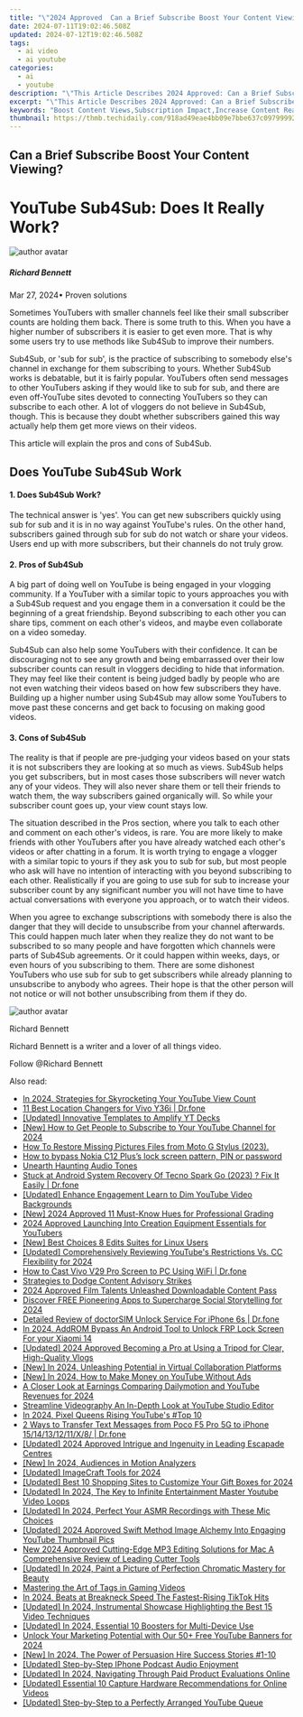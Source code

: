 ```yaml
---
title: "\"2024 Approved  Can a Brief Subscribe Boost Your Content Viewing?\""
date: 2024-07-11T19:02:46.508Z
updated: 2024-07-12T19:02:46.508Z
tags:
  - ai video
  - ai youtube
categories:
  - ai
  - youtube
description: "\"This Article Describes 2024 Approved: Can a Brief Subscribe Boost Your Content Viewing?\""
excerpt: "\"This Article Describes 2024 Approved: Can a Brief Subscribe Boost Your Content Viewing?\""
keywords: "Boost Content Views,Subscription Impact,Increase Content Reach,Enhance Viewership,Elevate Engagement,Boost Article Traffic,Subscriber Benefits"
thumbnail: https://thmb.techidaily.com/918ad49eae4bb09e7bbe637c097999923379261d114b5800bdb87d98b552aa6d.jpg
---
```


## Can a Brief Subscribe Boost Your Content Viewing?

# YouTube Sub4Sub: Does It Really Work?

![author avatar](https://images.wondershare.com/filmora/article-images/richard-bennett.jpg)

##### Richard Bennett

 Mar 27, 2024• Proven solutions

 Sometimes YouTubers with smaller channels feel like their small subscriber counts are holding them back. There is some truth to this. When you have a higher number of subscribers it is easier to get even more. That is why some users try to use methods like Sub4Sub to improve their numbers.

 Sub4Sub, or 'sub for sub', is the practice of subscribing to somebody else's channel in exchange for them subscribing to yours. Whether Sub4Sub works is debatable, but it is fairly popular. YouTubers often send messages to other YouTubers asking if they would like to sub for sub, and there are even off-YouTube sites devoted to connecting YouTubers so they can subscribe to each other. A lot of vloggers do not believe in Sub4Sub, though. This is because they doubt whether subscribers gained this way actually help them get more views on their videos.

 This article will explain the pros and cons of Sub4Sub.

## Does YouTube Sub4Sub Work

#### 1\. Does Sub4Sub Work?

 The technical answer is 'yes'. You can get new subscribers quickly using sub for sub and it is in no way against YouTube's rules. On the other hand, subscribers gained through sub for sub do not watch or share your videos. Users end up with more subscribers, but their channels do not truly grow.

#### 2\. Pros of Sub4Sub

 A big part of doing well on YouTube is being engaged in your vlogging community. If a YouTuber with a similar topic to yours approaches you with a Sub4Sub request and you engage them in a conversation it could be the beginning of a great friendship. Beyond subscribing to each other you can share tips, comment on each other's videos, and maybe even collaborate on a video someday.

 Sub4Sub can also help some YouTubers with their confidence. It can be discouraging not to see any growth and being embarrassed over their low subscriber counts can result in vloggers deciding to hide that information. They may feel like their content is being judged badly by people who are not even watching their videos based on how few subscribers they have. Building up a higher number using Sub4Sub may allow some YouTubers to move past these concerns and get back to focusing on making good videos.

#### 3\. Cons of Sub4Sub

 The reality is that if people are pre-judging your videos based on your stats it is not subscribers they are looking at so much as views. Sub4Sub helps you get subscribers, but in most cases those subscribers will never watch any of your videos. They will also never share them or tell their friends to watch them, the way subscribers gained organically will. So while your subscriber count goes up, your view count stays low.

 The situation described in the Pros section, where you talk to each other and comment on each other's videos, is rare. You are more likely to make friends with other YouTubers after you have already watched each other's videos or after chatting in a forum. It is worth trying to engage a vlogger with a similar topic to yours if they ask you to sub for sub, but most people who ask will have no intention of interacting with you beyond subscribing to each other. Realistically if you are going to use sub for sub to increase your subscriber count by any significant number you will not have time to have actual conversations with everyone you approach, or to watch their videos.

 When you agree to exchange subscriptions with somebody there is also the danger that they will decide to unsubscribe from your channel afterwards. This could happen much later when they realize they do not want to be subscribed to so many people and have forgotten which channels were parts of Sub4Sub agreements. Or it could happen within weeks, days, or even hours of you subscribing to them. There are some dishonest YouTubers who use sub for sub to get subscribers while already planning to unsubscribe to anybody who agrees. Their hope is that the other person will not notice or will not bother unsubscribing from them if they do.

![author avatar](https://images.wondershare.com/filmora/article-images/richard-bennett.jpg)

Richard Bennett

Richard Bennett is a writer and a lover of all things video.

Follow @Richard Bennett


<ins class="adsbygoogle"
     style="display:block"
     data-ad-format="autorelaxed"
     data-ad-client="ca-pub-7571918770474297"
     data-ad-slot="1223367746"></ins>



<ins class="adsbygoogle"
     style="display:block"
     data-ad-client="ca-pub-7571918770474297"
     data-ad-slot="8358498916"
     data-ad-format="auto"
     data-full-width-responsive="true"></ins>



<span class="atpl-alsoreadstyle">Also read:</span>
<div><ul>
<li><a href="https://youtube-webster.techidaily.com/24-strategies-for-skyrocketing-your-youtube-view-count/"><u>In 2024, Strategies for Skyrocketing Your YouTube View Count</u></a></li>
<li><a href="https://location-fake.techidaily.com/11-best-location-changers-for-vivo-y36i-drfone-by-drfone-virtual-android/"><u>11 Best Location Changers for Vivo Y36i | Dr.fone</u></a></li>
<li><a href="https://youtube-webster.techidaily.com/ed-innovative-templates-to-amplify-yt-decks/"><u>[Updated] Innovative Templates to Amplify YT Decks</u></a></li>
<li><a href="https://youtube-webster.techidaily.com/ow-to-get-people-to-subscribe-to-your-youtube-channel-for-2024/"><u>[New] How to Get People to Subscribe to Your YouTube Channel for 2024</u></a></li>
<li><a href="https://blog-min.techidaily.com/how-to-restore-missing-pictures-files-from-moto-g-stylus-2023-by-fonelab-android-recover-pictures/"><u>How To  Restore Missing Pictures Files from Moto G Stylus (2023).</u></a></li>
<li><a href="https://phone-solutions.techidaily.com/how-to-bypass-nokia-c12-plus-s-lock-screen-pattern-pin-or-password-by-drfone-android-unlock-android-unlock/"><u>How to bypass Nokia C12 Plus’s lock screen pattern, PIN or password</u></a></li>
<li><a href="https://voice-adjusting.techidaily.com/unearth-haunting-audio-tones/"><u>Unearth Haunting Audio Tones</u></a></li>
<li><a href="https://howto.techidaily.com/stuck-at-android-system-recovery-of-tecno-spark-go-2023-fix-it-easily-drfone-by-drfone-fix-android-problems-fix-android-problems/"><u>Stuck at Android System Recovery Of Tecno Spark Go (2023) ? Fix It Easily | Dr.fone</u></a></li>
<li><a href="https://youtube-webster.techidaily.com/ed-enhance-engagement-learn-to-dim-youtube-video-backgrounds/"><u>[Updated] Enhance Engagement  Learn to Dim YouTube Video Backgrounds</u></a></li>
<li><a href="https://fox-hovers.techidaily.com/new-2024-approved-11-must-know-hues-for-professional-grading/"><u>[New] 2024 Approved  11 Must-Know Hues for Professional Grading</u></a></li>
<li><a href="https://youtube-webster.techidaily.com/approved-launching-into-creation-equipment-essentials-for-youtubers/"><u>2024 Approved  Launching Into Creation  Equipment Essentials for YouTubers</u></a></li>
<li><a href="https://youtube-webster.techidaily.com/est-choices-8-edits-suites-for-linux-users/"><u>[New] Best Choices  8 Edits Suites for Linux Users</u></a></li>
<li><a href="https://youtube-webster.techidaily.com/ed-comprehensively-reviewing-youtubes-restrictions-vs-cc-flexibility-for-2024/"><u>[Updated] Comprehensively Reviewing YouTube's Restrictions Vs. CC Flexibility for 2024</u></a></li>
<li><a href="https://screen-mirror.techidaily.com/how-to-cast-vivo-v29-pro-screen-to-pc-using-wifi-drfone-by-drfone-android/"><u>How to Cast Vivo V29 Pro Screen to PC Using WiFi | Dr.fone</u></a></li>
<li><a href="https://youtube-webster.techidaily.com/egies-to-dodge-content-advisory-strikes/"><u>Strategies to Dodge Content Advisory Strikes</u></a></li>
<li><a href="https://some-knowledge.techidaily.com/2024-approved-film-talents-unleashed-downloadable-content-pass/"><u>2024 Approved  Film Talents Unleashed  Downloadable Content Pass</u></a></li>
<li><a href="https://facebook-clips.techidaily.com/discover-free-pioneering-apps-to-supercharge-social-storytelling-for-2024/"><u>Discover FREE Pioneering Apps to Supercharge Social Storytelling for 2024</u></a></li>
<li><a href="https://iphone-unlock.techidaily.com/detailed-review-of-doctorsim-unlock-service-for-iphone-6s-drfone-by-drfone-ios/"><u>Detailed Review of doctorSIM Unlock Service For iPhone 6s | Dr.fone</u></a></li>
<li><a href="https://bypass-frp.techidaily.com/in-2024-addrom-bypass-an-android-tool-to-unlock-frp-lock-screen-for-your-xiaomi-14-by-drfone-android/"><u>In 2024, AddROM Bypass An Android Tool to Unlock FRP Lock Screen For your Xiaomi 14</u></a></li>
<li><a href="https://youtube-webster.techidaily.com/ed-2024-approved-becoming-a-pro-at-using-a-tripod-for-clear-high-quality-vlogs/"><u>[Updated] 2024 Approved  Becoming a Pro at Using a Tripod for Clear, High-Quality Vlogs</u></a></li>
<li><a href="https://facebook-video-content.techidaily.com/new-in-2024-unleashing-potential-in-virtual-collaboration-platforms/"><u>[New] In 2024, Unleashing Potential in Virtual Collaboration Platforms</u></a></li>
<li><a href="https://youtube-webster.techidaily.com/n-2024-how-to-make-money-on-youtube-without-ads/"><u>[New] In 2024, How to Make Money on YouTube Without Ads</u></a></li>
<li><a href="https://youtube-webster.techidaily.com/ser-look-at-earnings-comparing-dailymotion-and-youtube-revenues-for-2024/"><u>A Closer Look at Earnings  Comparing Dailymotion and YouTube Revenues for 2024</u></a></li>
<li><a href="https://youtube-webster.techidaily.com/mline-videography-an-in-depth-look-at-youtube-studio-editor/"><u>Streamline Videography  An In-Depth Look at YouTube Studio Editor</u></a></li>
<li><a href="https://youtube-webster.techidaily.com/24-pixel-queens-rising-youtubes-top-10/"><u>In 2024, Pixel Queens Rising  YouTube's #Top 10</u></a></li>
<li><a href="https://blog-min.techidaily.com/2-ways-to-transfer-text-messages-from-poco-f5-pro-5g-to-iphone-1514131211x8-drfone-by-drfone-transfer-from-android-transfer-from-android/"><u>2 Ways to Transfer Text Messages from Poco F5 Pro 5G to iPhone 15/14/13/12/11/X/8/ | Dr.fone</u></a></li>
<li><a href="https://on-screen-recording.techidaily.com/updated-2024-approved-intrigue-and-ingenuity-in-leading-escapade-centres/"><u>[Updated] 2024 Approved  Intrigue and Ingenuity in Leading Escapade Centres</u></a></li>
<li><a href="https://youtube-webster.techidaily.com/n-2024-audiences-in-motion-analyzers/"><u>[New] In 2024, Audiences in Motion Analyzers</u></a></li>
<li><a href="https://youtube-webster.techidaily.com/ed-imagecraft-tools-for-2024/"><u>[Updated] ImageCraft Tools for 2024</u></a></li>
<li><a href="https://vp-tips.techidaily.com/updated-best-10-shopping-sites-to-customize-your-gift-boxes-for-2024/"><u>[Updated] Best 10 Shopping Sites to Customize Your Gift Boxes for 2024</u></a></li>
<li><a href="https://youtube-webster.techidaily.com/ed-in-2024-the-key-to-infinite-entertainment-master-youtube-video-loops/"><u>[Updated] In 2024, The Key to Infinite Entertainment  Master Youtube Video Loops</u></a></li>
<li><a href="https://youtube-webster.techidaily.com/ed-in-2024-perfect-your-asmr-recordings-with-these-mic-choices/"><u>[Updated] In 2024, Perfect Your ASMR Recordings with These Mic Choices</u></a></li>
<li><a href="https://youtube-webster.techidaily.com/ed-2024-approved-swift-method-image-alchemy-into-engaging-youtube-thumbnail-pics/"><u>[Updated] 2024 Approved  Swift Method  Image Alchemy Into Engaging YouTube Thumbnail Pics</u></a></li>
<li><a href="https://sound-tweaking.techidaily.com/new-2024-approved-cutting-edge-mp3-editing-solutions-for-mac-a-comprehensive-review-of-leading-cutter-tools/"><u>New 2024 Approved Cutting-Edge MP3 Editing Solutions for Mac A Comprehensive Review of Leading Cutter Tools</u></a></li>
<li><a href="https://youtube-webster.techidaily.com/ed-in-2024-paint-a-picture-of-perfection-chromatic-mastery-for-beauty/"><u>[Updated] In 2024, Paint a Picture of Perfection  Chromatic Mastery for Beauty</u></a></li>
<li><a href="https://youtube-webster.techidaily.com/ring-the-art-of-tags-in-gaming-videos/"><u>Mastering the Art of Tags in Gaming Videos</u></a></li>
<li><a href="https://tiktok-video-files.techidaily.com/in-2024-beats-at-breakneck-speed-the-fastest-rising-tiktok-hits/"><u>In 2024, Beats at Breakneck Speed  The Fastest-Rising TikTok Hits</u></a></li>
<li><a href="https://youtube-webster.techidaily.com/ed-in-2024-instrumental-showcase-highlighting-the-best-15-video-techniques/"><u>[Updated] In 2024, Instrumental Showcase  Highlighting the Best 15 Video Techniques</u></a></li>
<li><a href="https://youtube-tips.techidaily.com/ed-in-2024-essential-10-boosters-for-multi-device-use/"><u>[Updated] In 2024, Essential 10 Boosters for Multi-Device Use</u></a></li>
<li><a href="https://youtube-webster.techidaily.com/k-your-marketing-potential-with-our-50plus-free-youtube-banners-for-2024/"><u>Unlock Your Marketing Potential with Our 50+ Free YouTube Banners for 2024</u></a></li>
<li><a href="https://youtube-webster.techidaily.com/n-2024-the-power-of-persuasion-hire-success-stories-1-10/"><u>[New] In 2024, The Power of Persuasion  Hire Success Stories #1-10</u></a></li>
<li><a href="https://extra-guidance.techidaily.com/updated-step-by-step-iphone-podcast-audio-enjoyment/"><u>[Updated] Step-by-Step  IPhone Podcast Audio Enjoyment</u></a></li>
<li><a href="https://youtube-webster.techidaily.com/ed-in-2024-navigating-through-paid-product-evaluations-online/"><u>[Updated] In 2024, Navigating Through Paid Product Evaluations Online</u></a></li>
<li><a href="https://youtube-webster.techidaily.com/ed-essential-10-capture-hardware-recommendations-for-online-videos/"><u>[Updated] Essential 10 Capture Hardware Recommendations for Online Videos</u></a></li>
<li><a href="https://youtube-webster.techidaily.com/ed-step-by-step-to-a-perfectly-arranged-youtube-queue/"><u>[Updated] Step-by-Step to a Perfectly Arranged YouTube Queue</u></a></li>
</ul></div>
